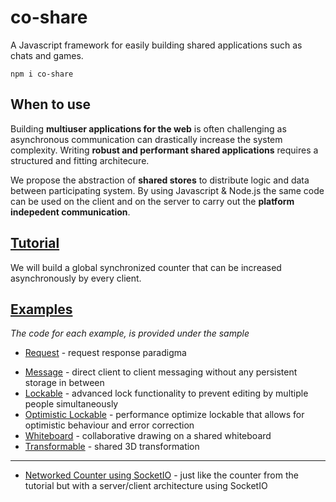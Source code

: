 # co-share

A Javascript framework for easily building shared applications such as chats and games.

`npm i co-share`

## **When to use**

Building **multiuser applications for the web** is often challenging as asynchronous communication can drastically increase the system complexity.
Writing **robust and performant shared applications** requires a structured and fitting architecure.

We propose the abstraction of **shared stores** to distribute logic and data between participating system.
By using Javascript & Node.js the same code can be used on the client and on the server to carry out the **platform indepedent communication**.

## [**Tutorial**](https://cocoss-org.github.io/co-share/counter)

We will build a global synchronized counter that can be increased asynchronously by every client.

## [**Examples**](https://cocoss-org.github.io/co-share)

_The code for each example, is provided under the sample_

-   [Request](https://cocoss-org.github.io/co-share/request) - request response paradigma
<!-- * [Group Chat](https://cocoss-org.github.io/co-share/group-chat) - a whatsapp like chat implementation -->
-   [Message](https://cocoss-org.github.io/co-share/message) - direct client to client messaging without any persistent storage in between
-   [Lockable](https://cocoss-org.github.io/co-share/lockable) - advanced lock functionality to prevent editing by multiple people simultaneously
-   [Optimistic Lockable](https://cocoss-org.github.io/co-share/optimistic-lockable) - performance optimize lockable that allows for optimistic behaviour and error correction
-   [Whiteboard](https://cocoss-org.github.io/co-share/whiteboard) - collaborative drawing on a shared whiteboard
-   [Transformable](https://cocoss-org.github.io/co-share/transformable) - shared 3D transformation

---

-   [Networked Counter using SocketIO](https://github.com/cocoss-org/co-share-socketio-counter-example) - just like the counter from the tutorial but with a server/client architecture using SocketIO